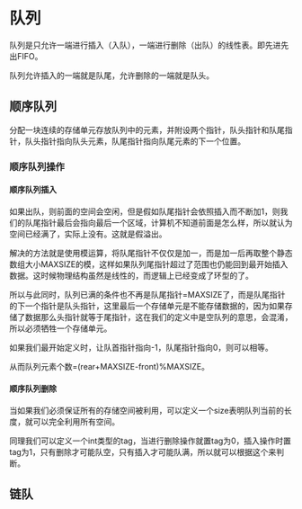 # 队列

队列是只允许一端进行插入（入队），一端进行删除（出队）的线性表。即先进先出FIFO。

队列允许插入的一端就是队尾，允许删除的一端就是队头。

## 顺序队列

分配一块连续的存储单元存放队列中的元素，并附设两个指针，队头指针和队尾指针，队头指针指向队头元素，队尾指针指向队尾元素的下一个位置。

### 顺序队列操作

#### 顺序队列插入

如果出队，则前面的空间会空闲，但是假如队尾指针会依照插入而不断加1，则我们的队尾指针最后会指向最后一个区域，计算机不知道前面是怎么样，所以就认为空间已经满了，实际上没有。这就是假溢出。

解决的方法就是使用模运算，将队尾指针不仅仅是加一，而是加一后再取整个静态数组大小MAXSIZE的模，这样如果队列尾指针超过了范围也仍能回到最开始插入数据。这时候物理结构虽然是线性的，而逻辑上已经变成了环型的了。

所以与此同时，队列已满的条件也不再是队尾指针=MAXSIZE了，而是队尾指针的下一个指针是队头指针，这里最后一个存储单元是不能存储数据的，因为如果存储了数据那么头指针就等于尾指针，这在我们的定义中是空队列的意思，会混淆，所以必须牺牲一个存储单元。

如果我们最开始定义时，让队首指针指向-1，队尾指针指向0，则可以相等。

从而队列元素个数=(rear+MAXSIZE-front)%MAXSIZE。

#### 顺序队列删除

当如果我们必须保证所有的存储空间被利用，可以定义一个size表明队列当前的长度，就可以完全利用所有空间。

同理我们可以定义一个int类型的tag，当进行删除操作就置tag为0，插入操作时置tag为1，只有删除才可能队空，只有插入才可能队满，所以就可以根据这个来判断。

## 链队

